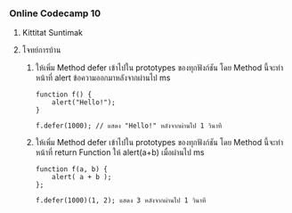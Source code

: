 ### Online Codecamp 10

1. Kittitat Suntimak
2. โจทย์การบ้าน

    1. ให้เพิ่ม Method defer เข้าไปใน prototypes ของทุกฟังก์ชัน โดย Method นี้จะทำหน้าที่ alert ข้อความออกมาหลังจากผ่านไป ms

        ```
        function f() {
            alert("Hello!");
        }

        f.defer(1000); // แสดง "Hello!" หลังจากผ่านไป 1 วินาที
        ```


    2. ให้เพิ่ม Method defer เข้าไปใน prototypes ของทุกฟังก์ชัน โดย Method นี้จะทำหน้าที่ return Function ให้ alert(a+b) เมื่อผ่านไป ms
    
        ```
        function f(a, b) {
            alert( a + b );
        };

        f.defer(1000)(1, 2); แสดง 3 หลังจากผ่านไป 1 วินาที
        ```